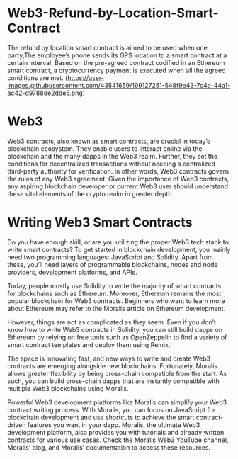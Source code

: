 # Web3-Refund-by-Location-Smart-Contract

The refund by location smart contract is aimed to be used when one party,The employee’s phone sends its GPS location to a smart contract at a certain interval. Based on the pre-agreed contract codified in an Ethereum smart contract, a cryptocurrency payment is executed when all the agreed conditions are met.
(https://user-images.githubusercontent.com/43541659/199127251-548f9e43-7c4a-44a1-ac42-d9788de2dde5.png)

# Web3

Web3 contracts, also known as smart contracts, are crucial in today’s blockchain ecosystem. They enable users to interact online via the blockchain and the many dapps in the Web3 realm. Further, they set the conditions for decentralized transactions without needing a centralized third-party authority for verification. In other words, Web3 contracts govern the rules of any Web3 agreement. Given the importance of Web3 contracts, any aspiring blockchain developer or current Web3 user should understand these vital elements of the crypto realm in greater depth.
# Writing Web3 Smart Contracts

Do you have enough skill, or are you utilizing the proper Web3 tech stack to write smart contracts? To get started in blockchain development, you mainly need two programming languages: JavaScript and Solidity. Apart from these, you’ll need layers of programmable blockchains, nodes and node providers, development platforms, and APIs.

Today, people mostly use Solidity to write the majority of smart contracts for blockchains such as Ethereum. Moreover, Ethereum remains the most popular blockchain for Web3 contracts. Beginners who want to learn more about Ethereum may refer to the Moralis article on Ethereum development.

However, things are not as complicated as they seem. Even if you don’t know how to write Web3 contracts in Solidity, you can still build dapps on       Ethereum by relying on free tools such as OpenZeppelin to find a variety of smart contract templates and deploy them using Remix.

The space is innovating fast, and new ways to write and create Web3 contracts are emerging alongside new blockchains. Fortunately, Moralis allows greater flexibility by being cross-chain compatible from the start. As such, you can build cross-chain dapps that are instantly compatible with multiple Web3 blockchains using Moralis.

Powerful Web3 development platforms like Moralis can simplify your Web3 contract writing process. With Moralis, you can focus on JavaScript for blockchain development and use shortcuts to achieve the smart contract-driven features you want in your dapp. Moralis, the ultimate Web3 development platform, also provides you with tutorials and already written contracts for various use cases. Check the Moralis Web3 YouTube channel, Moralis’ blog, and Moralis’ documentation to access these resources.
